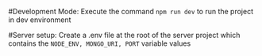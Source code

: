 #Development Mode:
Execute the command `npm run dev` to run the project in dev environment

#Server setup:
Create a .env file at the root of the server project which contains the `NODE_ENV, MONGO_URI, PORT` variable values
